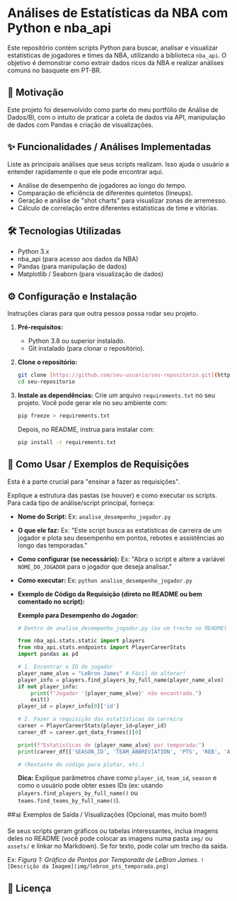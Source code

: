# Análises de Estatísticas da NBA com Python e nba_api

Este repositório contém scripts Python para buscar, analisar e visualizar estatísticas de jogadores e times da NBA, utilizando a biblioteca `nba_api`. O objetivo é demonstrar como extrair dados ricos da NBA e realizar análises comuns no basquete em PT-BR.

## 🎯 Motivação 

Este projeto foi desenvolvido como parte do meu portfólio de Análise de Dados/BI, com o intuito de praticar a coleta de dados via API, manipulação de dados com Pandas e criação de visualizações.

## ✨ Funcionalidades / Análises Implementadas

Liste as principais análises que seus scripts realizam. Isso ajuda o usuário a entender rapidamente o que ele pode encontrar aqui.
* Análise de desempenho de jogadores ao longo do tempo.
* Comparação de eficiência de diferentes quintetos (lineups).
* Geração e análise de "shot charts" para visualizar zonas de arremesso.
* Cálculo de correlação entre diferentes estatísticas de time e vitórias.

## 🛠️ Tecnologias Utilizadas

* Python 3.x
* nba_api (para acesso aos dados da NBA)
* Pandas (para manipulação de dados)
* Matplotlib / Seaborn (para visualização de dados)

## ⚙️ Configuração e Instalação

Instruções claras para que outra pessoa possa rodar seu projeto.

1.  **Pré-requisitos:**
    * Python 3.8 ou superior instalado.
    * Git instalado (para clonar o repositório).

2.  **Clone o repositório:**
    ```bash
    git clone [https://github.com/seu-usuario/seu-repositorio.git](https://github.com/seu-usuario/seu-repositorio.git)
    cd seu-repositorio
    ```

3.  **Instale as dependências:**
    Crie um arquivo `requirements.txt` no seu projeto. Você pode gerar ele no seu ambiente com:
    ```bash
    pip freeze > requirements.txt
    ```
    Depois, no README, instrua para instalar com:
    ```bash
    pip install -r requirements.txt
    ```

## 🚀 Como Usar / Exemplos de Requisições

Esta é a parte crucial para "ensinar a fazer as requisições".

Explique a estrutura das pastas (se houver) e como executar os scripts. Para cada tipo de análise/script principal, forneça:

* **Nome do Script:** Ex: `analise_desempenho_jogador.py`
* **O que ele faz:** Ex: "Este script busca as estatísticas de carreira de um jogador e plota seu desempenho em pontos, rebotes e assistências ao longo das temporadas."
* **Como configurar (se necessário):** Ex: "Abra o script e altere a variável `NOME_DO_JOGADOR` para o jogador que deseja analisar."
* **Como executar:** Ex: `python analise_desempenho_jogador.py`
* **Exemplo de Código da Requisição (direto no README ou bem comentado no script):**

    **Exemplo para Desempenho do Jogador:**
    ```python
    # Dentro de analise_desempenho_jogador.py (ou um trecho no README)

    from nba_api.stats.static import players
    from nba_api.stats.endpoints import PlayerCareerStats
    import pandas as pd

    # 1. Encontrar o ID do jogador
    player_name_alvo = "LeBron James" # Fácil de alterar!
    player_info = players.find_players_by_full_name(player_name_alvo)
    if not player_info:
        print(f"Jogador '{player_name_alvo}' não encontrado.")
        exit()
    player_id = player_info[0]['id']

    # 2. Fazer a requisição das estatísticas da carreira
    career = PlayerCareerStats(player_id=player_id)
    career_df = career.get_data_frames()[0]

    print(f"Estatísticas de {player_name_alvo} por temporada:")
    print(career_df[['SEASON_ID', 'TEAM_ABBREVIATION', 'PTS', 'REB', 'AST']].head())

    # (Restante do código para plotar, etc.)
    ```
    **Dica:** Explique parâmetros chave como `player_id`, `team_id`, `season` e como o usuário pode obter esses IDs (ex: usando `players.find_players_by_full_name()` ou `teams.find_teams_by_full_name()`).

##📊 Exemplos de Saída / Visualizações (Opcional, mas muito bom!)

Se seus scripts geram gráficos ou tabelas interessantes, inclua imagens deles no README (você pode colocar as imagens numa pasta `img/` ou `assets/` e linkar no Markdown). Se for texto, pode colar um trecho da saída.

Ex:
*Figura 1: Gráfico de Pontos por Temporada de LeBron James.*
`![Descrição da Imagem](img/lebron_pts_temporada.png)`

## 📜 Licença


